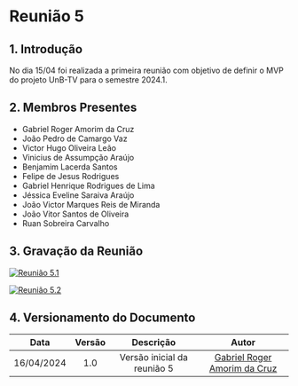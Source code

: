 # Reunião 5

## 1. Introdução

No dia 15/04 foi realizada a primeira reunião com objetivo de definir o MVP do projeto UnB-TV para o semestre 2024.1.

## 2. Membros Presentes

  - Gabriel Roger Amorim da Cruz
  - João Pedro de Camargo Vaz
  - Victor Hugo Oliveira Leão
  - Vinicius de Assumpção Araújo
  - Benjamim Lacerda Santos
  - Felipe de Jesus Rodrigues
  - Gabriel Henrique Rodrigues de Lima
  - Jéssica Eveline Saraiva Araújo
  - João Victor Marques Reis de Miranda
  - João Vitor Santos de Oliveira
  - Ruan Sobreira Carvalho

## 3. Gravação da Reunião

[![Reunião 5.1](https://img.youtube.com/vi/7nU_tTi4XcI/0.jpg)](https://www.youtube.com/watch?v=7nU_tTi4XcI)

[![Reunião 5.2](https://img.youtube.com/vi/JrjUCLwxN5w/0.jpg)](https://www.youtube.com/watch?v=JrjUCLwxN5w)

## 4. Versionamento do Documento

| Data | Versão | Descrição | Autor |
| :-----: | :-------------: | :---------------: | :-: |
| 16/04/2024 | 1.0 | Versão inicial da reunião 5 | [Gabriel Roger Amorim da Cruz](https://github.com/GabrielRoger07) |
